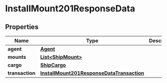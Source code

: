 

# InstallMount201ResponseData


## Properties

| Name | Type | Description | Notes |
|------------ | ------------- | ------------- | -------------|
|**agent** | [**Agent**](Agent.md) |  |  |
|**mounts** | [**List&lt;ShipMount&gt;**](ShipMount.md) |  |  |
|**cargo** | [**ShipCargo**](ShipCargo.md) |  |  |
|**transaction** | [**InstallMount201ResponseDataTransaction**](InstallMount201ResponseDataTransaction.md) |  |  |



